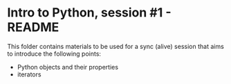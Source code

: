 Intro to Python, session #1 - README
====================================

This folder contains materials to be used for a sync (alive) session that aims
to introduce the following points:

+ Python objects and their properties
+ iterators

